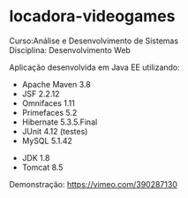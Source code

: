 # locadora-videogames
Curso:Análise e Desenvolvimento de Sistemas<br/>
Disciplina: Desenvolvimento Web<br/>

Aplicação desenvolvida em Java EE utilizando:
<ul>
<li>Apache Maven 3.8</li>
<li>JSF 2.2.12</li>
<li>Omnifaces 1.11</li>
<li>Primefaces 5.2</li>
<li>Hibernate 5.3.5.Final</li>
<li>JUnit 4.12 (testes)</li>
<li>MySQL 5.1.42</li>
</ul>
<ul>
<li>JDK 1.8</li>
<li>Tomcat 8.5</li>
</ul>

Demonstração: https://vimeo.com/390287130

